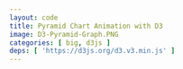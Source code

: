 ```yaml
---
layout: code
title: Pyramid Chart Animation with D3
image: D3-Pyramid-Graph.PNG
categories: [ big, d3js ]
deps: [ 'https://d3js.org/d3.v3.min.js' ]
---
```

<style>
    svg{
        border: solid 1px rgb( 251, 53, 80 );
    }

    svg:hover{
        cursor: pointer;
    }    

    svg #border{
        fill: none;
        stroke: rgb( 251, 53, 80 );
        stroke-width: 1px;
        transition: all .1s ease-in;
    }

    svg:hover #border{
        cursor: pointer;
        stroke-width: 20px;
    }
</style>

<div id='render'></div>

<script>
    window.addEventListener( 'load', function() {
        var h = 500, w;
        var svg = d3.select( '#render' )
            .append( 'svg' );

        function getWidth(){
            w = window.innerWidth > 1200 ? 1200 : window.innerWidth;
            svg.attr( { width: w, height: h } );
            d3.select( '#border' ).attr( 'width', w );
        }
        getWidth();
        window.addEventListener( 'resize', getWidth );
        
        svg.append( 'rect' )
            .attr( {
                id: 'border',
                x: 0,
                y: 0,
                width: w,
                height: h
            } );

        function anim1(){
            var data, g, bars;

            ( function(){
                var n = 10;
                var data2 = d3.shuffle( d3.range( n ) );
                var data3 = d3.shuffle( d3.range( n )  );
                data = d3.range( n ).map( function( d ){
                    return {
                        pos1: d,
                        pos2: data2[ d ],
                        pos3: data3[ d ],
                    }
                } );

                g = svg.append( 'g' );
                bars = g.selectAll( 'rect' )
                    .data( data )
                    .enter()
                    .append( 'rect' )
                    .attr( {
                        x: w / 2,
                        width: 0,
                        height: 0,
                        fill: 'rgb( 251, 53, 80 )',
                        opacity: 0
                    } )
                    .attr( 'y', function( d ){
                        return 50 + ~~( ( h - 100 ) / data.length ) * d.pos1;
                    } );

                step1();
            } )();

            function step1(){
                var count = 0;

                bars
                    .transition()
                    .duration( 500 )
                    .delay( function( d, i ){
                        return ( data.length - i ) * 100;
                    } )
                    .attr( 'width', function( d ){
                        return ( d.pos3 + 1 ) / data.length * ( w - 100 );
                    } )
                    .attr( 'height', ~~( ( h - 100 ) / data.length ) )
                    .attr( 'x', function( d ){
                        return w / 2 - ( ( d.pos3 + 1 ) / data.length * ( w - 100 ) )/2;
                    } )
                    .attr( 'opacity', function( d ){
                        return ( 1 / data.length ) * ( d.pos3 + 1 );
                    } )
                    .transition()
                    .duration( 300 )
                    .each( 'end', function(){
                        count ++;
                        if( count === data.length ) step2();
                    } );
            }

            function step2(){
                var count = 0;

                bars
                    .transition()
                    .duration( 500 )
                    .attr( 'width', function( d ){
                        return ( d.pos2 + 1 ) / data.length * ( w - 100 );
                    } )
                    .attr( 'x', function( d ){
                        return w / 2 - ( ( d.pos2 + 1 ) / data.length * ( w - 100 ) )/2;
                    } )
                    .attr( 'opacity', function( d ){
                        return ( 1 / data.length ) * ( d.pos2 + 1 );
                    } )
                    .transition()
                    .duration( 300 )

                    .transition()
                    .duration( 500 )
                    .attr( 'width', function( d ){
                        return ( d.pos1 + 1 ) / data.length * ( w - 100 );
                    } )
                    .attr( 'x', function( d ){
                        return w / 2 - ( ( d.pos1 + 1 ) / data.length * ( w - 100 ) )/2;
                    } )
                    .attr( 'opacity', function( d ){
                        return ( 1 / data.length ) * ( d.pos1 + 1 );
                    } )
                    .transition()
                    .duration( 300 )

                    .transition()
                    .duration( 500 )
                    .attr( 'width', w - 100 )
                    .attr( 'x', 50 )
                    .attr( 'opacity', function( d ){
                        return ( 1 / data.length ) * ( d.pos1 + 1 );
                    } )
                    .each( 'end', function(){
                        count ++;
                        if( count === data.length ) endStep();
                    } );
            }

            function endStep(){
                bars.remove();
                g.remove();
                anim2( data );
            }
        }

        function anim2( _data ){
            var data, paths;

            ( function(){
                data = _data;

                paths = svg.selectAll( 'path' )
                    .data( data )
                    .enter()
                    .append( 'path' )
                    .attr( {
                        stroke: 'rgb( 251, 53, 80 )',
                        fill: 'none',
                        'stroke-width': ~~( ( h - 100 ) / data.length )
                    } )
                    .attr( 'opacity', function( d ){
                        return ( 1 / data.length ) * ( d.pos1 + 1 );
                    } )
                    .attr( 'd', function( d ){
                        var path =
                            ' M ' + ~~( w - 50 ) +              ' ' + ( 50 + ~~( ( h - 100 ) / data.length ) * ( d.pos1 + 0.5 ) ) +
                            ' L ' + ~~( 5 / 6 * ( w - 100) ) +  ' ' + ( 50 + ~~( ( h - 100 ) / data.length ) * ( d.pos1 + 0.5 ) ) +
                            ' L ' + ~~( 4 / 6 * ( w - 100) ) +  ' ' + ( 50 + ~~( ( h - 100 ) / data.length ) * ( d.pos1 + 0.5 ) ) +
                            ' L ' + ~~( w / 2 + 15 ) +          ' ' + ( 50 + ~~( ( h - 100 ) / data.length ) * ( d.pos1 + 0.5 ) ) +
                            ' L ' + ~~( w / 2 - 15 ) +          ' ' + ( 50 + ~~( ( h - 100 ) / data.length ) * ( d.pos1 + 0.5 ) ) +
                            ' L ' + ~~( 2 / 6 * ( w - 100) ) +  ' ' + ( 50 + ~~( ( h - 100 ) / data.length ) * ( d.pos1 + 0.5 ) ) +
                            ' L ' + ~~( 1 / 6 * ( w - 100) ) +  ' ' + ( 50 + ~~( ( h - 100 ) / data.length ) * ( d.pos1 + 0.5 ) ) +
                            ' L ' + 50 +                        ' ' + ( 50 + ~~( ( h - 100 ) / data.length ) * ( d.pos1 + 0.5 ) );
                        return path;
                    } );

                step1();
            } )();

            function step1(){
                paths
                    .transition()
                    .duration( 500 )
                    .attr( 'd', function( d ){
                        var path =
                            ' M ' + ~~( w - 50 ) +              ' ' + ( 50 + ~~( ( h - 100 ) / data.length ) * ( d.pos1 + 0.5 ) ) +
                            ' L ' + ~~( 5 / 6 * ( w - 100) ) +  ' ' + ( 50 + ~~( ( h - 100 ) / data.length ) * ( d.pos1 + 0.5 ) ) +
                            ' L ' + ~~( 4 / 6 * ( w - 100) ) +  ' ' + ( 50 + ~~( ( h - 100 ) / data.length ) * ( d.pos2 + 0.5 ) ) +
                            ' L ' + ~~( w / 2 + 15 ) +          ' ' + ( 50 + ~~( ( h - 100 ) / data.length ) * ( d.pos2 + 0.5 ) ) +
                            ' L ' + ~~( w / 2 - 15 ) +          ' ' + ( 50 + ~~( ( h - 100 ) / data.length ) * ( d.pos2 + 0.5 ) ) +
                            ' L ' + ~~( 2 / 6 * ( w - 100) ) +  ' ' + ( 50 + ~~( ( h - 100 ) / data.length ) * ( d.pos2 + 0.5 ) ) +
                            ' L ' + ~~( 1 / 6 * ( w - 100) ) +  ' ' + ( 50 + ~~( ( h - 100 ) / data.length ) * ( d.pos1 + 0.5 ) ) +
                            ' L ' + 50 +                        ' ' + ( 50 + ~~( ( h - 100 ) / data.length ) * ( d.pos1 + 0.5 ) );
                        return path;
                    } )
                    .transition()
                    .duration( 500 )
                    .attr( 'd', function( d ){
                        var path =
                            ' M ' + ~~( w - 50 ) +              ' ' + ( 50 + ~~( ( h - 100 ) / data.length ) * ( d.pos3 + 0.5 ) ) +
                            ' L ' + ~~( 5 / 6 * ( w - 100) ) +  ' ' + ( 50 + ~~( ( h - 100 ) / data.length ) * ( d.pos3 + 0.5 ) ) +
                            ' L ' + ~~( 4 / 6 * ( w - 100) ) +  ' ' + ( 50 + ~~( ( h - 100 ) / data.length ) * ( d.pos2 + 0.5 ) ) +
                            ' L ' + ~~( w / 2 + 15 ) +          ' ' + ( 50 + ~~( ( h - 100 ) / data.length ) * ( d.pos2 + 0.5 ) ) +
                            ' L ' + ~~( w / 2 - 15 ) +          ' ' + ( 50 + ~~( ( h - 100 ) / data.length ) * ( d.pos2 + 0.5 ) ) +
                            ' L ' + ~~( 2 / 6 * ( w - 100) ) +  ' ' + ( 50 + ~~( ( h - 100 ) / data.length ) * ( d.pos2 + 0.5 ) ) +
                            ' L ' + ~~( 1 / 6 * ( w - 100) ) +  ' ' + ( 50 + ~~( ( h - 100 ) / data.length ) * ( d.pos1 + 0.5 ) ) +
                            ' L ' + 50 +                        ' ' + ( 50 + ~~( ( h - 100 ) / data.length ) * ( d.pos1 + 0.5 ) );
                        return path;
                    } )
                    .transition()
                    .duration( 300 )
                    .each( 'end', step2 );
            }

            function step2(){
                var count = 0;

                paths
                    .transition()
                    .duration( 500 )
                    .attr( 'stroke-width', 3 )
                    .transition()
                    .duration( 300 )
                    .each( 'end', function( d, i ){
                        count ++;
                        if( count === data.length ) step3();
                    } );
            }

            function step3(){
                var count = 0;

                svg.selectAll( 'path' )
                    .datum( function( d ){
                        return {
                            length: this.getTotalLength()
                        };
                    } )
                    .attr( 'stroke-dasharray', function( d ){
                        return ( d.length / 10 ) + ' ' + 0;
                    } )
                    .transition()
                    .delay( function( d, i ){
                        return i * 50;
                    } )
                    .duration( 1000 )
                    .attr( 'stroke-dasharray', function( d ){
                        return 0 + ' ' + ( d.length / 10 );
                    } )
                    .each( 'end', function(){
                        count ++;
                        if( count == data.length ) endStep();
                    } );
            }

            function endStep(){
                paths.remove();

                anim1();
            }
        }
        anim1();
    } );
</script>